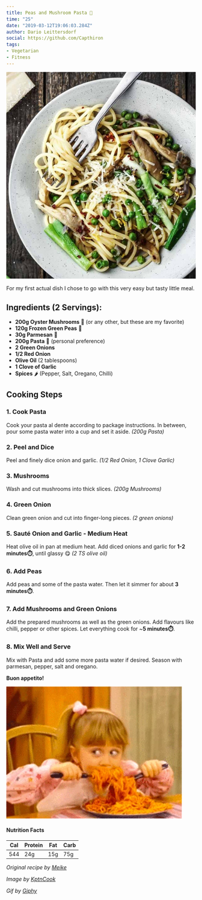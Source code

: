 ```yaml
---
title: Peas and Mushroom Pasta 🍝
time: "25"
date: "2019-03-12T19:06:03.284Z"
author: Dario Leittersdorf
social: https://github.com/Capthiron
tags:
- Vegetarian
- Fitness
---
```


![Dish](./peas_shrooms.jpg)

For my first actual dish I chose to go with this very easy but tasty little meal.

## Ingredients (2 Servings):
+ **200g Oyster Mushrooms** 🍄 (or any other, but these are my favorite)
+ **120g Frozen Green Peas** 💚
+ **30g Parmesan** 🧀
+ **200g Pasta** 🍝 (personal preference)
+ **2 Green Onions**
+ **1/2 Red Onion**
+ **Olive Oil** (2 tablespoons)
+ **1 Clove of Garlic**
+ **Spices** 🌶️ (Pepper, Salt, Oregano, Chilli)

## Cooking Steps

### 1. Cook Pasta
Cook your pasta al dente according to package instructions. In between, pour some pasta water into a cup and set it aside. *(200g Pasta)*

### 2. Peel and Dice
Peel and finely dice onion and garlic. *(1/2 Red Onion, 1 Clove Garlic)*

### 3. Mushrooms
Wash and cut mushrooms into thick slices. *(200g Mushrooms)*

### 4. Green Onion
Clean green onion and cut into finger-long pieces. *(2 green onions)*

### 5. Sauté Onion and Garlic - Medium Heat
Heat olive oil in pan at medium heat. Add diced onions and garlic for **1-2 minutes⏱️**, until glassy 😋 *(2 TS olive oil)*

### 6. Add Peas
Add peas and some of the pasta water. Then let it simmer for about **3 minutes⏱️**.

### 7. Add Mushrooms and Green Onions
Add the prepared mushrooms as well as the green onions. Add flavours like chilli, pepper or other spices. Let everything cook for ~**5 minutes⏱️**.

### 8. Mix Well and Serve
Mix with Pasta and add some more pasta water if desired. Season with parmesan, pepper, salt and oregano.

**Buon appetito!**

![Hmmmm Pasta](./paaaasta.gif)

#### Nutrition Facts
| Cal | Protein | Fat | Carb |
|-----|---------|-----|------|
| 544 | 24g     | 15g | 75g  |

_Original recipe by [Meike](http://smamunir.de)_

_Image by [KptnCook](https://www.kptncook.com/)_

_Gif by [Giphy](https://giphy.com/gifs/gzE15pfW1jxkI)_
